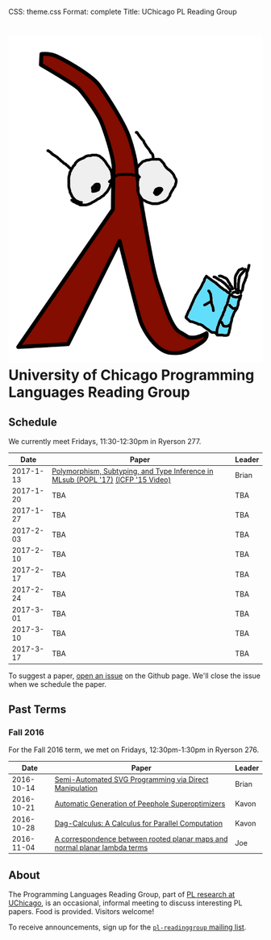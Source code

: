 CSS: theme.css
Format: complete
Title: UChicago PL Reading Group

# ![](reading_lambda.png "Reading Lambda") University of Chicago Programming Languages Reading Group

## Schedule

We currently meet Fridays, 11:30-12:30pm in Ryerson 277.

| Date      | Paper                                                                                                                                                                         | Leader |
|-----------|-------------------------------------------------------------------------------------------------------------------------------------------------------------------------------|--------|
| 2017-1-13 | [Polymorphism, Subtyping, and Type Inference in MLsub (POPL '17)](https://dl.acm.org/citation.cfm?id=3009882) [(ICFP '15 Video)](https://www.youtube.com/watch?v=E3PIKlsXOQo) | Brian  |
| 2017-1-20 | TBA                                                                                                                                                                           | TBA    |
| 2017-1-27 | TBA                                                                                                                                                                           | TBA    |
| 2017-2-03 | TBA                                                                                                                                                                           | TBA    |
| 2017-2-10 | TBA                                                                                                                                                                           | TBA    |
| 2017-2-17 | TBA                                                                                                                                                                           | TBA    |
| 2017-2-24 | TBA                                                                                                                                                                           | TBA    |
| 2017-3-01 | TBA                                                                                                                                                                           | TBA    |
| 2017-3-10 | TBA                                                                                                                                                                           | TBA    |
| 2017-3-17 | TBA                                                                                                                                                                           | TBA    |

To suggest a paper, [open an issue](https://github.com/uchicago-cs/plrg/issues?q=is%3Aissue) on the Github page. We'll close the issue when we schedule the paper.

## Past Terms

### Fall 2016

For the Fall 2016 term, we met on Fridays, 12:30pm-1:30pm in Ryerson 276.

| Date       | Paper                                                                                                                              | Leader |
|------------|------------------------------------------------------------------------------------------------------------------------------------|--------|
| 2016-10-14 | [Semi-Automated SVG Programming via Direct Manipulation](https://arxiv.org/pdf/1608.02829v1.pdf)                                   | Brian  |
| 2016-10-21 | [Automatic Generation of Peephole Superoptimizers](http://theory.stanford.edu/~aiken/publications/papers/asplos06.pdf)             | Kavon  |
| 2016-10-28 | [Dag-Calculus: A Calculus for Parallel Computation](http://www.chargueraud.org/research/2016/dag_calculus/dag_calculus_icfp16.pdf) | Kavon  |
| 2016-11-04 | [A correspondence between rooted planar maps and normal planar lambda terms](http://arxiv.org/pdf/1408.5028v4)                     | Joe    |

## About

The Programming Languages Reading Group, part of [PL research at UChicago](http://pl.cs.uchicago.edu/), is an occasional, informal meeting to discuss interesting PL papers. Food is provided. Visitors welcome!

To receive announcements, sign up for the [`pl-readinggroup` mailing list](https://mailman.cs.uchicago.edu/mailman/listinfo/pl-readinggroup).
